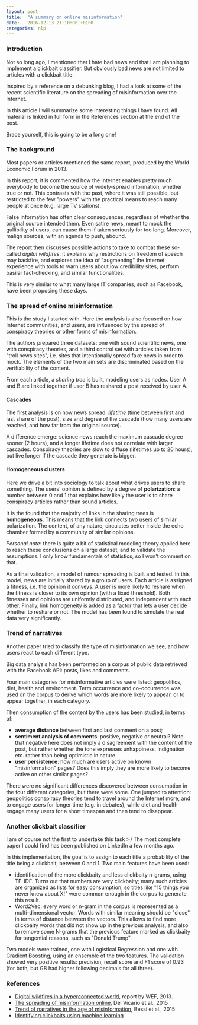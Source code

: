 ```yaml
---
layout: post
title:  "A summary on online misinformation"
date:   2016-12-13 21:10:00 +0100
categories: nlp
---
```


### Introduction
Not so long ago, I mentioned that I hate bad news and that I am planning to implement a clickbait classifier. But obviously bad news are not limited to articles with a clickbait title.

Inspired by a reference on a debunking blog, I had a look at some of the recent scientific literature on the spreading of
misinformation over the Internet.

In this article I will summarize some interesting things I have found. All material is linked in full form in the References
section at the end of the post.

Brace yourself, this is going to be a long one!

### The background
Most papers or articles mentioned the same report, produced by the World Economic Forum in 2013.

In this report, it is commented how the Internet enables pretty much everybody to become the source of widely-spread information, whether true or not. This contrasts with the past, where it was still possible, but restricted to the few "powers" with the practical means to reach many people at once (e.g. large TV stations).

False information has often clear consequences, regardless of whether the original source intended them. Even satire news, meant to mock the gullibility of users, can cause them if taken seriously for too long. Moreover, malign sources, with an agenda to push, abound.

The report then discusses possible actions to take to combat these so-called _digital wildfires_: it explains why restrictions on freedom of speech may backfire, and explores the idea of "augmenting" the Internet experience with tools to warn users about low credibility sites, perform basilar fact-checking, and similar functionalities.

This is very similar to what many large IT companies, such as Facebook, have been proposing these days.

### The spread of online misinformation
This is the study I started with. Here the analysis is also focused on how Internet communities, and users, are influenced by the spread of conspiracy theories or other forms of misinformation. 

The authors prepared three datasets: one with sound scientific news, one with conspiracy theories, and a third control set with articles taken from "troll news sites", i.e. sites that intentionally spread fake news in order to mock. The elements of the two main sets are discriminated based on the verifiability of the content.

From each article, a _sharing tree_ is built, modeling users as nodes. User A and B are linked together if user B has reshared a post received by user A.

#### Cascades
The first analysis is on how news spread: _lifetime_ (time between first and last share of the post), size and degree of the cascade (how many users are reached, and how far from the original source).

A difference emerge: science news reach the maximum cascade degree sooner (2 hours), and a longer lifetime does not correlate with larger cascades. Conspiracy theories are slow to diffuse (lifetimes up to 20 hours), but live longer if the cascade they generate is bigger.

#### Homogeneous clusters
Here we drive a bit into sociology to talk about what drives users to share something. The users' opinion is defined by a degree of **polarization**: a number between 0 and 1 that explains how likely the user is to share conspiracy articles rather than sound articles.

It is the found that the majority of links in the sharing trees is **homogeneous**. This means that the link connects two users of similar polarization. The content, of any nature, circulates better inside the echo chamber formed by a community of similar opinions.

_Personal note_: there is quite a bit of statistical modeling theory applied here to reach these conclusions on a large dataset, and to validate the assumptions. I only know fundamentals of statistics, so I won't comment on that.

As a final validation, a model of rumour spreading is built and tested. In this model, news are initially shared by a group of users. Each article is assigned a fitness, i.e. the opinion it conveys. A user is more likely to reshare when the fitness is closer to its own opinion (with a fixed threshold). Both fitnesses and opinions are uniformly distributed, and independent with each other. Finally, link homogeneity is added as a factor that lets a user decide whether to reshare or not. The model has been found to simulate the real data very significantly.

### Trend of narratives
Another paper tried to classify the type of misinformation we see, and how users react to each different type.

Big data analysis has been performed on a corpus of public data retrieved with the Facebook API: posts, likes and comments.

Four main categories for misinformative articles were listed: geopolitics, diet, health and environment. Term occurrence and co-occurrence was used on the corpus to derive which words are more likely to appear, or to appear together, in each category.

Then consumption of the content by the users has been studied, in terms of:

- **average distance** between first and last comment on a post;
- **sentiment analysis of comments**: positive, negative or neutral? Note that negative here does not imply a disagreement with the content of the post, but rather whether the tone expresses unhappiness, indignation etc. rather than being optimistic in nature.
- **user persistence**: how much are users active on known "misinformation" pages? Does this imply they are more likely to become active on other similar pages?

There were no significant differences discovered between consumption in the four different categories, but there were some. One jumped to attention: geopolitics conspiracy theories tend to travel around the Internet more, and to engage users for longer time (e.g. in debates), while diet and health engage many users for a short timespan and then tend to disappear.


### Another clickbait classifier
I am of course not the first to undertake this task :-) The most complete paper I could find has been published on LinkedIn a few months ago.

In this implementation, the goal is to assign to each title a probability of the title being a clickbait, between 0 and 1. Two main features have been used:

- identification of the more clickbaity and less clickbaity n-grams, using TF-IDF. Turns out that numbers are very clickbaity; many such articles are organized as lists for easy consumption, so titles like "15 things you never knew about X!" were common enough in the corpus to generate this result.
- Word2Vec: every word or n-gram in the corpus is represented as a multi-dimensional vector. Words with similar meaning should be "close" in terms of distance between the vectors. This allows to find more clickbaity words that did not  show up in the previous analysis, and also to remove some N-grams that the previous feature marked as clickbaity for tangential reasons, such as "Donald Trump".

Two models were trained, one with Logistical Regression and one with Gradient Boosting, using an ensemble of the two features. The validation showed very positive results: precision, recall score and F1 score of 0.93 (for both, but GB had higher following decimals for all three).


### References

* [Digital wildfires in a hyperconnected world](http://reports.weforum.org/global-risks-2013/risk-case-1/digital-wildfires-in-a-hyperconnected-world/), report by WEF, 2013.
* [The spreading of misinformation online](http://www.pnas.org/content/113/3/554.abstract), Del Vicario et al., 2015
* [Trend of narratives in the age of misinformation](http://journals.plos.org/plosone/article?id=10.1371/journal.pone.0134641), Bessi et al., 2015
* [Identifying clickbaits using machine learning](https://www.linkedin.com/pulse/identifying-clickbaits-using-machine-learning-abhishek-thakur)

